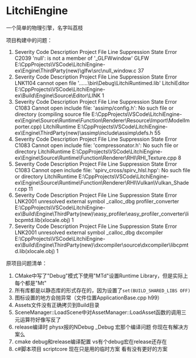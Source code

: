 # LitchiEngine

一个简单的物理引擎，名字叫荔枝



项目构建中的问题：

1. Severity	Code	Description	Project	File	Line	Suppression State
   Error	C2039	'null': is not a member of '_GLFWwindow'	GLFW	E:\CppProjects\VSCode\LitchiEngine-ex\Engine\ThirdParty(new)\glfw\src\null_window.c	37	
2. Severity	Code	Description	Project	File	Line	Suppression State
   Error	LNK1104	cannot open file '..\..\..\bin\Debug\LitchiRuntimed.lib'	LitchiEditor	E:\CppProjects\VSCode\LitchiEngine-ex\Build\Engine\Source\Editor\LINK	1	
3. Severity	Code	Description	Project	File	Line	Suppression State
   Error	C1083	Cannot open include file: 'assimp/config.h': No such file or directory (compiling source file E:\CppProjects\VSCode\LitchiEngine-ex\Engine\Source\Runtime\Function\Renderer\Resource\Import\ModelImporter.cpp)	LitchiRuntime	E:\CppProjects\VSCode\LitchiEngine-ex\Engine\ThirdParty(new)\assimp\include\assimp\defs.h	55	
4. Severity	Code	Description	Project	File	Line	Suppression State
   Error	C1083	Cannot open include file: 'compressonator.h': No such file or directory	LitchiRuntime	E:\CppProjects\VSCode\LitchiEngine-ex\Engine\Source\Runtime\Function\Renderer\RHI\RHI_Texture.cpp	8	
5. Severity	Code	Description	Project	File	Line	Suppression State
   Error	C1083	Cannot open include file: 'spirv_cross/spirv_hlsl.hpp': No such file or directory	LitchiRuntime	E:\CppProjects\VSCode\LitchiEngine-ex\Engine\Source\Runtime\Function\Renderer\RHI\Vulkan\Vulkan_Shader.cpp	11
6. Severity	Code	Description	Project	File	Line	Suppression State
   Error	LNK2001	unresolved external symbol _calloc_dbg	profiler_converter	E:\CppProjects\VSCode\LitchiEngine-ex\Build\Engine\ThirdParty(new)\easy_profiler\easy_profiler_converter\libcpmtd.lib(xlocale.obj)	1	
7. Severity	Code	Description	Project	File	Line	Suppression State
   Error	LNK2001	unresolved external symbol _calloc_dbg	dxcompiler	E:\CppProjects\VSCode\LitchiEngine-ex\Build\Engine\ThirdParty(new)\dxcompiler\source\dxcompiler\libcpmtd.lib(xlocale.obj)	1	



原项目问题清单：

1. CMake中写了"Debug"模式下使用"MTd"设置Runtime Library，但是实际上每个都是"Mt"
2. 所有库都是以静态库的形式存在的，因为设置了`set(BUILD_SHARED_LIBS OFF)`
3. 图标设置的地方会抛异常（文件位置ApplicationBase.cpp h99）
4. Assets文件没有正确拷贝到Build目录
5. SceneManager::LoadScene中对AssetManager::LoadAsset函数的调用三元运算符好像写反了
6. release编译时 physx报的NDebug _Debug 宏那个编译问题 你现在有解决方案么
7. cmake debug和release编译配置 vs有个debug宏在release还存在
8. c#脚本项目 scriptcore 现在只是用的临时方案 看有没有更好的方案
